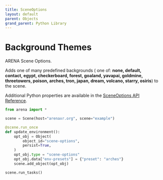 ```yaml
---
title: SceneOptions
layout: default
parent: Objects
grand_parent: Python Library
---
```


# Background Themes

ARENA Scene Options.

Adds one of many predefined backgrounds ( one of: **none, default, contact, egypt, checkerboard, forest, goaland, yavapai, goldmine, threetowers, poison, arches, tron, japan, dream, volcano, starry, osiris**) to the scene.

Additional Python properties are available in the [SceneOptions API Reference](/content/python-api/objects/scene_options).

```python
from arena import *

scene = Scene(host="arenaxr.org", scene="example")

@scene.run_once
def update_environment():
    opt_obj = Object(
        object_id="scene-options",
        persist=True,
    )
    opt_obj.type = "scene-options"
    opt_obj.data["env-presets"] = {"preset": "arches"}
    scene.add_object(opt_obj)

scene.run_tasks()
```
